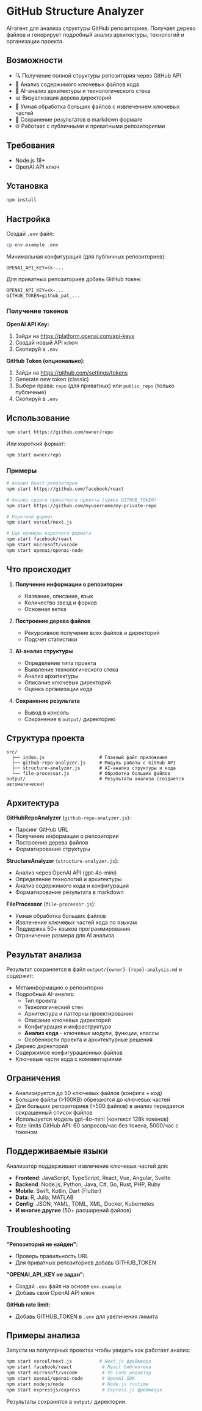 # GitHub Structure Analyzer

AI-агент для анализа структуры GitHub репозиториев. Получает дерево файлов и генерирует подробный анализ архитектуры, технологий и организации проекта.

## Возможности

- 🔍 Получение полной структуры репозитория через GitHub API
- 📄 Анализ содержимого ключевых файлов кода
- 🤖 AI-анализ архитектуры и технологического стека
- 📊 Визуализация дерева директорий
- 🔧 Умная обработка больших файлов с извлечением ключевых частей
- 💾 Сохранение результатов в markdown формате
- 🌐 Работает с публичными и приватными репозиториями

## Требования

- Node.js 18+
- OpenAI API ключ

## Установка

```bash
npm install
```

## Настройка

Создай `.env` файл:

```bash
cp env.example .env
```

Минимальная конфигурация (для публичных репозиториев):

```env
OPENAI_API_KEY=sk-...
```

Для приватных репозиториев добавь GitHub токен:

```env
OPENAI_API_KEY=sk-...
GITHUB_TOKEN=github_pat_...
```

### Получение токенов

**OpenAI API Key:**
1. Зайди на https://platform.openai.com/api-keys
2. Создай новый API ключ
3. Скопируй в `.env`

**GitHub Token (опционально):**
1. Зайди на https://github.com/settings/tokens
2. Generate new token (classic)
3. Выбери права: `repo` (для приватных) или `public_repo` (только публичные)
4. Скопируй в `.env`

## Использование

```bash
npm start https://github.com/owner/repo
```

Или короткий формат:

```bash
npm start owner/repo
```

### Примеры

```bash
# Анализ React репозитория
npm start https://github.com/facebook/react

# Анализ своего приватного проекта (нужен GITHUB_TOKEN)
npm start https://github.com/myusername/my-private-repo

# Короткий формат
npm start vercel/next.js

# Еще примеры короткого формата
npm start facebook/react
npm start microsoft/vscode
npm start openai/openai-node
```

## Что происходит

1. **Получение информации о репозитории**
   - Название, описание, язык
   - Количество звезд и форков
   - Основная ветка

2. **Построение дерева файлов**
   - Рекурсивное получение всех файлов и директорий
   - Подсчет статистики

3. **AI-анализ структуры**
   - Определение типа проекта
   - Выявление технологического стека
   - Анализ архитектуры
   - Описание ключевых директорий
   - Оценка организации кода

4. **Сохранение результата**
   - Вывод в консоль
   - Сохранение в `output/` директорию

## Структура проекта

```
src/
  ├── index.js                    # Главный файл приложения
  ├── github-repo-analyzer.js     # Модуль работы с GitHub API
  ├── structure-analyzer.js       # AI-анализ структуры и кода
  └── file-processor.js           # Обработка больших файлов
output/                           # Результаты анализа (создается автоматически)
```

## Архитектура

**GitHubRepoAnalyzer** (`github-repo-analyzer.js`):
- Парсинг GitHub URL
- Получение информации о репозитории
- Построение дерева файлов
- Форматирование структуры

**StructureAnalyzer** (`structure-analyzer.js`):
- Анализ через OpenAI API (gpt-4o-mini)
- Определение технологий и архитектуры
- Анализ содержимого кода и конфигураций
- Форматирование результата в markdown

**FileProcessor** (`file-processor.js`):
- Умная обработка больших файлов
- Извлечение ключевых частей кода по языкам
- Поддержка 50+ языков программирования
- Ограничение размера для AI анализа

## Результат анализа

Результат сохраняется в файл `output/{owner}-{repo}-analysis.md` и содержит:

- Метаинформацию о репозитории
- Подробный AI-анализ:
  - Тип проекта
  - Технологический стек
  - Архитектура и паттерны проектирования
  - Описание ключевых директорий
  - Конфигурация и инфраструктура
  - **Анализ кода** - ключевые модули, функции, классы
  - Особенности проекта и архитектурные решения
- Дерево директорий
- Содержимое конфигурационных файлов
- Ключевые части кода с комментариями

## Ограничения

- Анализируется до 50 ключевых файлов (конфиги + код)
- Большие файлы (>100KB) обрезаются до ключевых частей
- Для больших репозиториев (>500 файлов) в анализ передается сокращенный список файлов
- Используется модель gpt-4o-mini (контекст 128k токенов)
- Rate limits GitHub API: 60 запросов/час без токена, 5000/час с токеном

## Поддерживаемые языки

Анализатор поддерживает извлечение ключевых частей для:
- **Frontend**: JavaScript, TypeScript, React, Vue, Angular, Svelte
- **Backend**: Node.js, Python, Java, C#, Go, Rust, PHP, Ruby
- **Mobile**: Swift, Kotlin, Dart (Flutter)
- **Data**: R, Julia, MATLAB
- **Config**: JSON, YAML, TOML, XML, Docker, Kubernetes
- **И многие другие** (50+ расширений файлов)

## Troubleshooting

**"Репозиторий не найден":**
- Проверь правильность URL
- Для приватных репозиториев добавь GITHUB_TOKEN

**"OPENAI_API_KEY не задан":**
- Создай `.env` файл на основе `env.example`
- Добавь свой OpenAI API ключ

**GitHub rate limit:**
- Добавь GITHUB_TOKEN в `.env` для увеличения лимита

## Примеры анализа

Запусти на популярных проектах чтобы увидеть как работает анализ:

```bash
npm start vercel/next.js          # Next.js фреймворк
npm start facebook/react           # React библиотека
npm start microsoft/vscode         # VS Code редактор
npm start openai/openai-node       # OpenAI SDK
npm start nodejs/node              # Node.js runtime
npm start expressjs/express        # Express.js фреймворк
```

Результаты сохранятся в `output/` директории.
